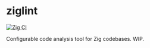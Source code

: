# ziglint
[![Zig CI](https://github.com/AnnikaCodes/ziglint/actions/workflows/ci.yml/badge.svg)](https://github.com/AnnikaCodes/ziglint/actions/workflows/ci.yml)

Configurable code analysis tool for Zig codebases. WIP.
